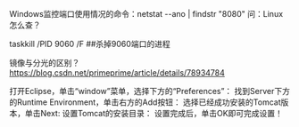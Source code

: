 Windows监控端口使用情况的命令：netstat --ano | findstr "8080"   问：Linux怎么查？

taskkill /PID 9060 /F  ##杀掉9060端口的进程

镜像与分光的区别？ https://blog.csdn.net/primeprime/article/details/78934784



打开Eclipse，单击“window”菜单，选择下方的“Preferences”：
找到Server下方的Runtime Environment，单击右方的Add按钮：
选择已经成功安装的Tomcat版本，单击Next:
设置Tomcat的安装目录： 
设置完成后，单击OK即可完成设置！
